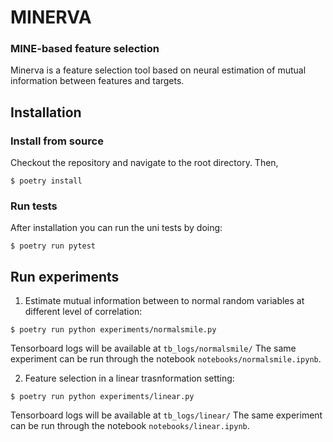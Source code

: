# MINERVA

### MINE-based feature selection
Minerva is a feature selection tool 
based on 
neural estimation of mutual information 
between
features 
and 
targets.


## Installation
### Install from source
Checkout the repository and navigate to the root directory. Then, 

```
$ poetry install
```

### Run tests
After installation you can run the uni tests by doing:
```
$ poetry run pytest
```

## Run experiments

1. Estimate mutual information between to normal random variables at different level of correlation:
```
$ poetry run python experiments/normalsmile.py
```
Tensorboard logs will be available at `tb_logs/normalsmile/`
The same experiment can be run through the notebook `notebooks/normalsmile.ipynb`.



2. Feature selection in a linear trasnformation setting:
```
$ poetry run python experiments/linear.py
```
Tensorboard logs will be available at `tb_logs/linear/`
The same experiment can be run through the notebook `notebooks/linear.ipynb`.
